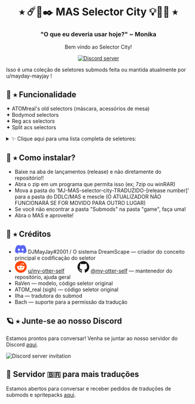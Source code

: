 <h1 align="center">⭑ ☄️🔮✒️ MAS Selector City 💡💎💫 ⭑</h1>
<h3 align="center">"O que eu deveria usar hoje?" ~ Monika</h3>
<p align="center">Bem vindo ao Selector City!</p>
<p align="center">
  <a href="https://discord.gg/Tx23rczN8N">
    <img alt="Discord server" src="https://discordapp.com/api/guilds/957814201311694870/widget.png?style=shield">
  </a>
</p>

Isso é uma coleção de seletores submods feita ou mantida atualmente por u/mayday-mayjay !

## 👑 ⭑ Funcionalidade

✦ ATOMreal's old selectors (máscara, acessórios de mesa)<br>
✦ Bodymod selectors<br>
✦ Reg acs selectors<br>
✦ Split acs selectors<br>
<details><summary>✨ Clique aqui para uma lista completa de seletores:</summary> 
  * Seletor de máscara <br>
  * Seletor de acessórios de mesa (esquerda/direita, regular, vaso de flor)<br>
  * Seletor de mecha teimosa <br>
  * Seletor de acessório de orelha <br>
  * Seletor de maquiagem <br>
  * Seletor de tatuagem (braço esquerdo/direito, corpo) <br>
  * Seletor de pin <br>
  * Seletor de esmalte <br>
  * Seletor de bracelete <br>  
  * Seletor de acessório de cabeça <br>
  * Seletor de luvas <br>
  * table cushion selector <br>
  * backpiece selector <br>
  * glasses selector <br>
  * ring selector <br>
</details>

## 👑 ⭑ Como instalar?
  * Baixe na aba de lançamentos (release) e não diretamente do repositório!! <br>
  * Abra o zip em um programa que permita isso (ex; 7zip ou winRAR) <br>
  * Mova a pasta do 'MJ-MAS-selector-city-TRADUZIDO-[release number]' para a pasta do DDLC/MAS e mescle (O ATUALIZADOR NÃO FUNCIONARÁ SE FOR MOVIDO PARA OUTRO LUGAR) <br>
  * Se você não encontrar a pasta "Submods" na pasta "game", faça uma!
  * Abra o MAS e aproveite!
  

## 🌙 ⭑ Créditos

  * ![discord](.github/icons/discord.svg) DJMayJay#2001 / O sistema DreamScape
  — criador do conceito principal e codificação do seletor
  * ![reddit](.github/icons/reddit.svg) [u/my-otter-self](https://reddit.com/u/my-otter-self)
  ![github](.github/icons/github-light.svg#gh-dark-mode-only)![github](.github/icons/github-dark.svg#gh-light-mode-only) [@my-otter-self](https://github.com/my-otter-self)
  — mantenedor do repositório, ajuda geral
  * RaVen
  — modelo, código seletor original
  * ATOM_real (sigh)
  — código seletor original
 * Ilha
  — tradutora do submod
  * Bach
  — suporte para a permissão da tradução

## 🪐 ⭑ Junte-se ao nosso Discord

Estamos prontos para conversar! Venha se juntar ao nosso servidor do Discord [aqui](https://discord.gg/Tx23rczN8N).

![Discord server invitation](https://discordapp.com/api/guilds/957814201311694870/widget.png?style=banner3)

## 📗 Servidor 🇧🇷 para mais traduções

Estamos abertos para conversar e receber pedidos de traduções de submods e spritepacks [aqui](https://discord.gg/bMPDaCVz).
